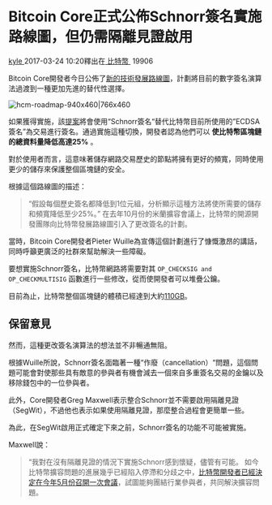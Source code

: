 # Bitcoin Core正式公佈Schnorr簽名實施路線圖，但仍需隔離見證啟用

[kyle ](https://www.8btc.com/author/14244)2017-03-24 10:20釋出在[ 比特幣 ](javascript:;) 19906

Bitcoin Core開發者今日公佈了[新的技術發展路線圖](https://bitcoincore.org/en/2017/03/23/schnorr-signature-aggregation/)，計劃將目前的數字簽名演算法過渡到一種更加先進的替代性選擇。

![hcm-roadmap-940x460|766x460](https://cdn.8btc.com/wp-content/uploads/2017/03/hcm-roadmap-940x460.jpg)

如果獲得實施，該[提案](https://bitcoincore.org/en/2017/03/23/schnorr-signature-aggregation/)將會使用“Schnorr簽名“替代比特幣目前所使用的”ECDSA簽名”為交易進行簽名。通過實施這種切換，開發者認為他們可以 **使比特幣區塊鏈的總資料量降低高達25%** 。

對於使用者而言，這意味著儲存網路交易歷史的節點將擁有更好的頻寬，同時使用更少的儲存來保護整個區塊鏈的安全。

根據這個路線圖的描述：

> “假設每個歷史簽名都降低到1位元組，分析顯示這種方法將使所需要的儲存和頻寬降低至少25%。”
> 在去年10月份的米蘭擴容會議上，比特幣的開源開發團隊向比特幣發展路線圖引入了更改簽名的計劃。

當時，Bitcoin Core開發者Pieter Wuille為宣傳這個計劃進行了慷慨激昂的講話，同時呼籲更廣泛的社群來幫助解決一些障礙。

要想實施Schnorr簽名，比特幣網路將需要對其 `OP_CHECKSIG and OP_CHECKMULTISIG` 函數進行一些修改，從而使開發者可以堆疊公鑰。

目前為止，比特幣整個區塊鏈的體積已經達到大約[110GB](https://blockchain.info/charts/blocks-size)。

## 保留意見

然而，這種更改簽名演算法的想法並不非暢通無阻。

根據Wuille所說，Schnorr簽名面臨著一種“作廢（cancellation）“問題，這個問題可能會對使那些具有敵意的參與者有機會減去一個來自多重簽名交易的金鑰以及移除錢包中的一位參與者。

此外，Core開發者Greg Maxwell表示整合Schnorr並不需要啟用隔離見證（SegWit），不過他也表示如果使用隔離見證，那麼整合過程會更簡單一些。

為此，在SegWit啟用正式確定下來之前，Schnorr簽名的功能不可能被實施。

Maxwell說：

> “我對在沒有隔離見證的情況下實施Schnorr感到懷疑，儘管有可能。
> 如今比特幣擴容問題的進展幾乎已經陷入停滯和分歧之中，[比特幣開發者已經決定在今年5月份召開一次會議](http://www.8btc.com/scaling-meeting-take-place-may)，試圖能夠團結行業參與者，共同解決擴容問題。
